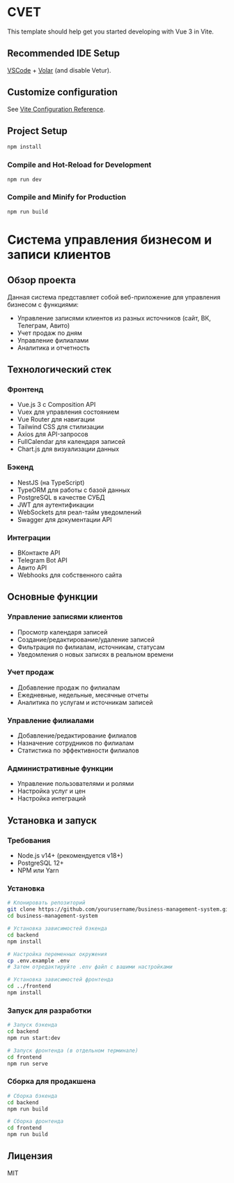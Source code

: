 # CVET

This template should help get you started developing with Vue 3 in Vite.

## Recommended IDE Setup

[VSCode](https://code.visualstudio.com/) + [Volar](https://marketplace.visualstudio.com/items?itemName=Vue.volar) (and disable Vetur).

## Customize configuration

See [Vite Configuration Reference](https://vite.dev/config/).

## Project Setup

```sh
npm install
```

### Compile and Hot-Reload for Development

```sh
npm run dev
```

### Compile and Minify for Production

```sh
npm run build
```


# Система управления бизнесом и записи клиентов

## Обзор проекта

Данная система представляет собой веб-приложение для управления бизнесом с функциями:
- Управление записями клиентов из разных источников (сайт, ВК, Телеграм, Авито)
- Учет продаж по дням
- Управление филиалами
- Аналитика и отчетность

## Технологический стек

### Фронтенд
- Vue.js 3 с Composition API
- Vuex для управления состоянием
- Vue Router для навигации
- Tailwind CSS для стилизации
- Axios для API-запросов
- FullCalendar для календаря записей
- Chart.js для визуализации данных

### Бэкенд
- NestJS (на TypeScript)
- TypeORM для работы с базой данных
- PostgreSQL в качестве СУБД
- JWT для аутентификации
- WebSockets для реал-тайм уведомлений
- Swagger для документации API

### Интеграции
- ВКонтакте API
- Telegram Bot API
- Авито API
- Webhooks для собственного сайта

## Основные функции

### Управление записями клиентов
- Просмотр календаря записей
- Создание/редактирование/удаление записей
- Фильтрация по филиалам, источникам, статусам
- Уведомления о новых записях в реальном времени

### Учет продаж
- Добавление продаж по филиалам
- Ежедневные, недельные, месячные отчеты
- Аналитика по услугам и источникам записей

### Управление филиалами
- Добавление/редактирование филиалов
- Назначение сотрудников по филиалам
- Статистика по эффективности филиалов

### Административные функции
- Управление пользователями и ролями
- Настройка услуг и цен
- Настройка интеграций

## Установка и запуск

### Требования
- Node.js v14+ (рекомендуется v18+)
- PostgreSQL 12+
- NPM или Yarn

### Установка

```bash
# Клонировать репозиторий
git clone https://github.com/yourusername/business-management-system.git
cd business-management-system

# Установка зависимостей бэкенда
cd backend
npm install

# Настройка переменных окружения
cp .env.example .env
# Затем отредактируйте .env файл с вашими настройками

# Установка зависимостей фронтенда
cd ../frontend
npm install
```

### Запуск для разработки

```bash
# Запуск бэкенда
cd backend
npm run start:dev

# Запуск фронтенда (в отдельном терминале)
cd frontend
npm run serve
```

### Сборка для продакшена

```bash
# Сборка бэкенда
cd backend
npm run build

# Сборка фронтенда
cd frontend
npm run build
```

## Лицензия

MIT 